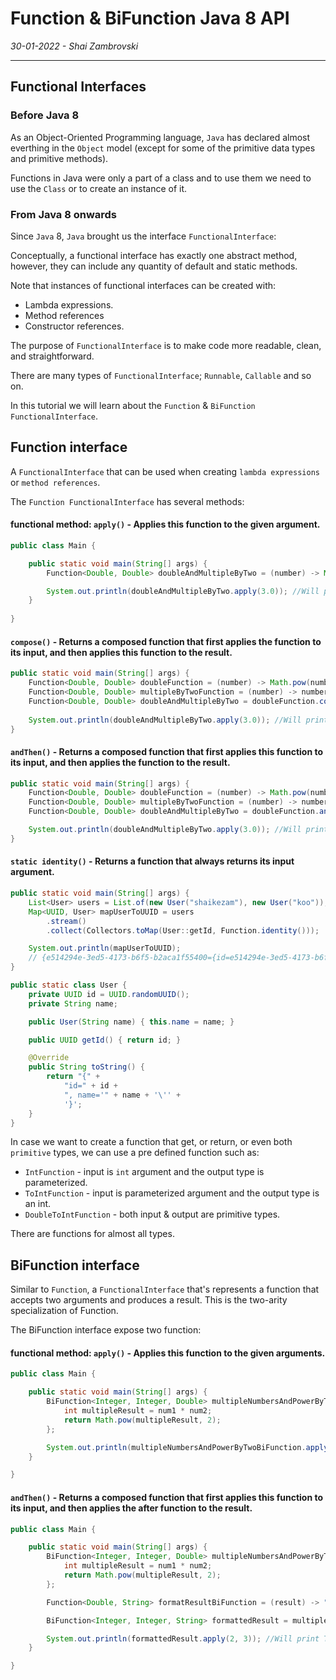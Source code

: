 # Function & BiFunction Java 8 API
*30-01-2022 - Shai Zambrovski*

------------
## Functional Interfaces
### Before Java 8
As an Object-Oriented Programming language, `Java` has declared almost everthing in the `Object` model (except for some of the primitive data types and primitive methods).

Functions in Java were only a part of a class and to use them we need to use the `Class` or to create an instance of it.
### From Java 8 onwards
Since `Java` 8, `Java` brought us the interface `FunctionalInterface`:

Conceptually, a functional interface has exactly one abstract method, however, they can include any quantity of default and static methods.

Note that instances of functional interfaces can be created with:
- Lambda expressions.
- Method references
- Constructor references.

The purpose of `FunctionalInterface` is to make code more readable, clean, and straightforward.

There are many types of `FunctionalInterface`; `Runnable`, `Callable` and so on.

In this tutorial we will learn about the `Function` & `BiFunction` `FunctionalInterface`.
## Function interface
A `FunctionalInterface` that can be used when creating `lambda expressions` or `method references`.

The `Function FunctionalInterface` has several methods:
#### functional method: `apply()` - Applies this function to the given argument.
```java
public class Main {

    public static void main(String[] args) {
        Function<Double, Double> doubleAndMultipleByTwo = (number) -> Math.pow(number, 2) * 2;

        System.out.println(doubleAndMultipleByTwo.apply(3.0)); //Will print 18.0 to the console.
    }
    
}
```
#### `compose()` - Returns a composed function that first applies the function to its input, and then applies this function to the result.
```java
public static void main(String[] args) {
    Function<Double, Double> doubleFunction = (number) -> Math.pow(number, 2);
    Function<Double, Double> multipleByTwoFunction = (number) -> number * 2;
    Function<Double, Double> doubleAndMultipleByTwo = doubleFunction.compose(multipleByTwoFunction);
  
    System.out.println(doubleAndMultipleByTwo.apply(3.0)); //Will print 36.0 to the console.
}
```
#### `andThen()` - Returns a composed function that first applies this function to its input, and then applies the function to the result.
```java
public static void main(String[] args) {
    Function<Double, Double> doubleFunction = (number) -> Math.pow(number, 2);
    Function<Double, Double> multipleByTwoFunction = (number) -> number * 2;
    Function<Double, Double> doubleAndMultipleByTwo = doubleFunction.andThen(multipleByTwoFunction);

    System.out.println(doubleAndMultipleByTwo.apply(3.0)); //Will print 18.0 to the console.
}
```
#### `static identity()` - Returns a function that always returns its input argument.
```java
public static void main(String[] args) {
    List<User> users = List.of(new User("shaikezam"), new User("koo"));
    Map<UUID, User> mapUserToUUID = users
        .stream()
        .collect(Collectors.toMap(User::getId, Function.identity()));

    System.out.println(mapUserToUUID);
	// {e514294e-3ed5-4173-b6f5-b2aca1f55400={id=e514294e-3ed5-4173-b6f5-b2aca1f55400, name='shaikezam'}, 76769999-c2a2-4ca0-9675-d23109cc4e5a={id=76769999-c2a2-4ca0-9675-d23109cc4e5a, name='koo'}}
}

public static class User {
    private UUID id = UUID.randomUUID();
    private String name;

    public User(String name) { this.name = name; }

    public UUID getId() { return id; }

    @Override
    public String toString() {
        return "{" +
            "id=" + id +
            ", name='" + name + '\'' +
            '}';
    }
}
```
In case we want to create a function that get, or return, or even both `primitive` types, we can use a pre defined function such as:
- `IntFunction` - input is `int` argument and the output type is parameterized.
- `ToIntFunction` - input is parameterized argument and the output type is an int.
- `DoubleToIntFunction` - both input & output are primitive types.

There are functions for almost all types.
## BiFunction interface
Similar to `Function`, a `FunctionalInterface` that's represents a function that accepts two arguments and produces a result. This is the two-arity specialization of Function.

The BiFunction interface expose two function:
#### functional method: `apply()` - Applies this function to the given arguments.
```java
public class Main {

    public static void main(String[] args) {
        BiFunction<Integer, Integer, Double> multipleNumbersAndPowerByTwoBiFunction = (num1, num2) -> {
            int multipleResult = num1 * num2;
            return Math.pow(multipleResult, 2);
        };

        System.out.println(multipleNumbersAndPowerByTwoBiFunction.apply(2, 3)); //Will print 36.0 to the console.
    }

}
```
#### `andThen()` - Returns a composed function that first applies this function to its input, and then applies the after function to the result.
```java
public class Main {

    public static void main(String[] args) {
        BiFunction<Integer, Integer, Double> multipleNumbersAndPowerByTwoBiFunction = (num1, num2) -> {
            int multipleResult = num1 * num2;
            return Math.pow(multipleResult, 2);
        };

        Function<Double, String> formatResultBiFunction = (result) -> "The result is " + result;

        BiFunction<Integer, Integer, String> formattedResult = multipleNumbersAndPowerByTwoBiFunction.andThen(formatResultBiFunction);

        System.out.println(formattedResult.apply(2, 3)); //Will print The result is 36.0 to the console.
    }

}
```